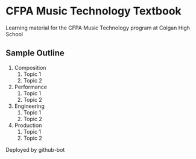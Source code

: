 # CFPA Music Technology Textbook
Learning material for the CFPA Music Technology program at Colgan High School

## Sample Outline

1. Composition
    1. Topic 1
    1. Topic 2
1. Performance
    1. Topic 1
    1. Topic 2
1. Engineering
    1. Topic 1
    1. Topic 2
1. Production
    1. Topic 1
    1. Topic 2

Deployed by github-bot